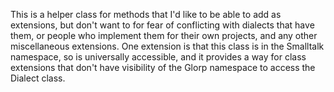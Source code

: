This is a helper class for methods that I'd like to be able to add as extensions, but don't want to for fear of conflicting with dialects that have them, or people who implement them for their own projects, and any other miscellaneous extensions. One extension is that this class is in the Smalltalk namespace, so is universally accessible, and it provides a way for class extensions that don't have visibility of the Glorp namespace to access the Dialect class.